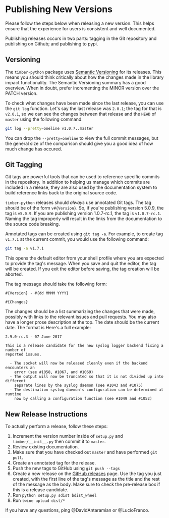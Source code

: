 # Publishing New Versions

Please follow the steps below when releasing a new version. This helps ensure
that the experience for users is consistent and well documented.

Publishing releases occurs in two parts: tagging in the Git repository and
publishing on Github; and publishing to pypi.

## Versioning

The `timber-python` package uses [Semantic Versioning](http://semver.org/) for its
releases. This means you should think critically about how the changes made in
the library impact functionality. The Semantic Versioning summary has a good
overview. When in doubt, prefer incrementing the MINOR version over the PATCH
version.

To check what changes have been made since the last release, you can use the
`git log` function. Let's say the last release was `2.0.1`; the tag for that
is `v2.0.1`, so we can see the changes between that release and the `HEAD` of
`master` using the following command:

```bash
git log --pretty=oneline v1.0.7..master
```

You can drop the `--pretty=oneline` to view the full commit messages, but the
general size of the comparison should give you a good idea of how much change
has occured.

## Git Tagging

Git tags are powerful tools that can be used to reference specific commits in
the repository. In addition to helping us manage which commits are included in a
release, they are also used by the documentation system to build reference links
back to the original source code.

`timber-python` releases should _always_ use annotated Git tags. The tag should
be of the form `v#{Version}`. So, if you're publishing version 5.0.9, the tag is
`v5.0.9`. If you are publishing version 1.0.7-rc.1, the tag is `v1.0.7-rc.1`.
Naming the tag improperly will result in the links from the documentation to the
source code breaking.

Annotated tags can be created using `git tag -a`. For example, to create tag
`v1.7.1` at the current commit, you would use the following command:

```bash
git tag -a v1.7.1
```

This opens the default editor from your shell profile where you are expected to
provide the tag's message. When you save and quit the editor, the tag will be
created. If you exit the editor before saving, the tag creation will be aborted.

The tag message should take the following form:

```
#{Version} - #{dd MMMM YYYY}

#{Changes}
```

The changes should be a list summarizing the changes that were made, possibly
with links to the relevant issues and pull requests. You may also have a longer
prose description at the top. The date should be the current date. The format is
Here's a full example:

```
2.9.0-rc.3 - 07 June 2017

This is a release candidate for the new syslog logger backend fixing a number of
reported issues.

  - The socket will now be released cleanly even if the backend encounters an
    error (see #1058, #1067, and #1069)
  - The output will now be truncated so that it is not divided up into different
    separate lines by the syslog daemon (see #1043 and #1075)
  - The destination syslog daemon's configuration can be determined at runtime
    now by calling a configuration function (see #1049 and #1052)
```

## New Release Instructions

To actually perform a release, follow these steps:

  1. Increment the version number inside of `setup.py` and `timber/__init__.py` then commit it to `master`.
  2. Review existing documentation.
  3. Make sure that you have checked out `master` and have performed `git pull`.
  4. Create an annotated tag for the release.
  5. Push the new tags to GitHub using `git push --tags`
  6. Create a new release on the [GitHub
     releases](https://github.com/timberio/timber-python/releases) page. Use the
     tag you just created, with the first line of the tag's message as the title
     and the rest of the message as the body. Make sure to check the pre-release
     box if this is a release candidate.
  7. Run `python setup.py sdist bdist_wheel`
  8. Run `twine upload dist/*`

If you have any questions, ping @DavidAntaramian or @LucioFranco.
